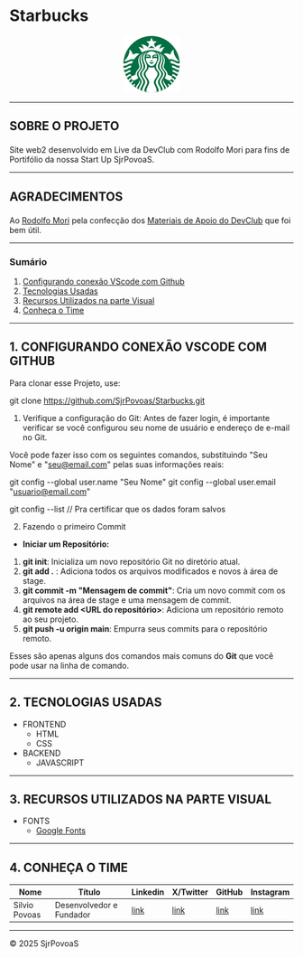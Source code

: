# Starbucks

<p align="center">
  <img src="img/logo.png">
</p>

---
## <p>SOBRE O PROJETO</p>
<p>Site web2 desenvolvido em Live da DevClub com Rodolfo Mori para fins de Portifólio da nossa Start Up SjrPovoaS.<br>

---
## <p>AGRADECIMENTOS</p>
Ao [Rodolfo Mori](https://github.com/rodolfomori) pela confecção dos [Materiais de Apoio do DevClub](https://devclub.notion.site/Materiais-de-APOIO-57c8b47e3e284583b0a54cdd941c9550) que foi bem útil. 

---
 ### Sumário

1. [Configurando conexão VScode com Github](https://github.com/SjrPovoas/Starbucks/#1-configurando-conexao-vscode-com-github)
2. [Tecnologias Usadas](https://github.com/SjrPovoas/Starbucks/#2-tecnologias-usadas)
3. [Recursos Utilizados na parte Visual](https://github.com/SjrPovoas/Starbucks/#3-recursos-utilizados-na-parte-visual)
4. [Conheça o Time](https://github.com/SjrPovoas/Starbucks/#4-conheca-o-time)

---
## 1. CONFIGURANDO CONEXÃO VSCODE COM GITHUB

Para clonar esse Projeto, use:

git clone https://github.com/SjrPovoas/Starbucks.git

1. Verifique a configuração do Git: Antes de fazer login, é importante verificar se você configurou seu nome de usuário e endereço de e-mail no Git.

Você pode fazer isso com os seguintes comandos, substituindo "Seu Nome" e "seu@email.com" pelas suas informações reais:

git config --global user.name "Seu Nome"
git config --global user.email "usuario@email.com"

git config --list // Pra certificar que os dados foram salvos

2. Fazendo o primeiro Commit

- **Iniciar um Repositório:**
1. **git init**: Inicializa um novo repositório Git no diretório atual.
2. **git add .** : Adiciona todos os arquivos modificados e novos à área de stage.
3. **git commit -m "Mensagem de commit"**: Cria um novo commit com os arquivos na área de stage e uma mensagem de commit.
4. **git remote add <nome> <URL do repositório>**: Adiciona um repositório remoto ao seu projeto.
5. **git push -u origin main**: Empurra seus commits para o repositório remoto.

Esses são apenas alguns dos comandos mais comuns do **Git** que você pode usar na linha de comando.

---
## 2. TECNOLOGIAS USADAS

- FRONTEND
  - HTML
  - CSS
- BACKEND
  - JAVASCRIPT

---
## 3. RECURSOS UTILIZADOS NA PARTE VISUAL

- FONTS
  - [Google Fonts](https://fonts.google.com/)

---
## 4. CONHEÇA O TIME

Nome | Título | Linkedin | X/Twitter | GitHub | Instagram
---|---|---|---|---|---
Silvio Povoas | Desenvolvedor e Fundador | [link](https://www.linkedin.com/in/sjrpovoas) | [link](https://www.x.com/sjrpovoas) | [link](https://github.com/SjrPovoas) | [link](https://www.instagram.com/silviopovoasjunior)
***

&COPY; 2025 SjrPovoaS